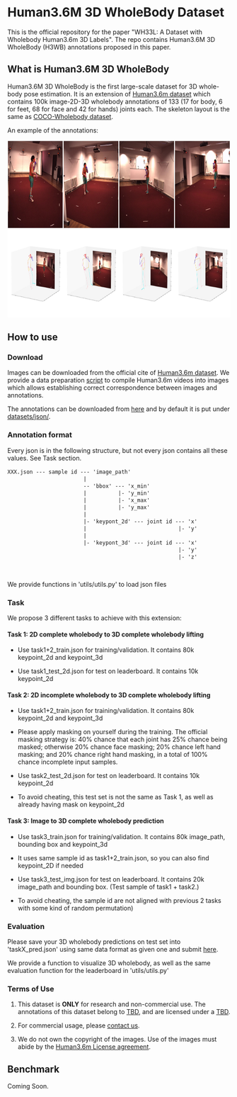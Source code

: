 # Human3.6M 3D WholeBody Dataset

This is the official repository for the paper "WH33L: A Dataset with Wholebody Human3.6m 3D Labels". The repo contains Human3.6M 3D WholeBody (H3WB) annotations proposed in this paper.


## What is Human3.6M 3D WholeBody

Human3.6M 3D WholeBody is the first large-scale dataset for 3D whole-body pose estimation. It is an extension of [Human3.6m dataset](http://vision.imar.ro/human3.6m/) which contains 100k image-2D-3D wholebody annotations of 133 (17 for body, 6 for feet, 68 for face and 42 for hands) joints each. The skeleton layout is the same as 
[COCO-Wholebody dataset](https://github.com/jin-s13/COCO-WholeBody).

An example of the annotations:

<img src="imgs/1.jpg" width="800" height="400">


## How to use

### Download

Images can be downloaded from the official cite of [Human3.6m dataset](http://vision.imar.ro/human3.6m/).
We provide a data preparation [script](datasets/data_preparation.py) to compile Human3.6m videos into images which allows establishing correct correspondence between images and annotations.

The annotations can be downloaded from [here](https://drive.google.com/file/d/1K6l5w_2jfK3MIpCbd0EZ0wTjs9Bd0Hbf/view?usp=sharing) and by default it is put under [datasets/json/](datasets/json/).

### Annotation format
Every json is in the following structure, but not every json contains all these values. See Task section.
```
XXX.json --- sample id --- 'image_path'
                        |
                        -- 'bbox' --- 'x_min'
                        |          |- 'y_min'
                        |          |- 'x_max'
                        |          |- 'y_max'
                        |
                        |- 'keypont_2d' --- joint id --- 'x'
                        |                             |- 'y'
                        |
                        |- 'keypont_3d' --- joint id --- 'x'
                                                      |- 'y'
                                                      |- 'z'
                        
                        
```
We provide functions in 'utils/utils.py' to load json files

### Task

We propose 3 different tasks to achieve with this extension:

#### Task 1: 2D complete wholebody to 3D complete wholebody lifting

 - Use task1+2_train.json for training/validation. It contains 80k keypoint_2d and keypoint_3d

 - Use task1_test_2d.json for test on leaderboard. It contains 10k keypoint_2d

#### Task 2: 2D incomplete wholebody to 3D complete wholebody lifting

 - Use task1+2_train.json for training/validation. It contains 80k keypoint_2d and keypoint_3d
 - Please apply masking on yourself during the training. The official masking strategy is: 40% chance that each joint has 25% 
chance being masked; otherwise 20% chance face masking; 20% chance left hand masking; and 20% chance right hand masking, in a 
total of 100% chance incomplete input samples.

 - Use task2_test_2d.json for test on leaderboard. It contains 10k keypoint_2d
 - To avoid cheating, this test set is not the same as Task 1, as well as already having mask on keypoint_2d

#### Task 3: Image to 3D complete wholebody prediction

 - Use task3_train.json for training/validation. It contains 80k image_path, bounding box and keypoint_3d
 - It uses same sample id as task1+2_train.json, so you can also find keypoint_2D if needed

 - Use task3_test_img.json for test on leaderboard. It contains 20k image_path and bounding box. (Test sample of task1 + 
task2.)
 - To avoid cheating, the sample id are not aligned with previous 2 tasks with some kind of random permutation)

### Evaluation

Please save your 3D wholebody predictions on test set into 'taskX_pred.json' using same data format as given one and
submit [here]().

We provide a function to visualize 3D wholebody, as well as the same evaluation function for the leaderboard in 
'utils/utils.py'

### Terms of Use

1. This dataset is **ONLY** for research and non-commercial use. 
   The annotations of this dataset belong to [TBD](), and are licensed under a [TBD]().

2. For commercial usage, please [contact us](mailto:wholebody3d@gmail.com?subject=Commercial%20Use).

3. We do not own the copyright of the images. Use of the images must abide by the 
   [Human3.6m License agreement](http://vision.imar.ro/human3.6m/eula.php).

## Benchmark

Coming Soon.

<!---
| Method | Task | Whole | Body | Raw Face  | Nose-aligned Face | Raw Hands | Wrist-aligned Hands |
|--------|------|-------|------|-----------|-------------------|-----------|---------------------|
-->

<!---
## Citation

If you use this dataset in your project, please cite this paper.

```
@inproceedings{XXX,
  title={},
  author={Anonymous for now},
  booktitle={Proceedings of the Computer Vision and Pattern Recognition (CVPR)},    
  year={2022}
}
```

## Reference

```
```
-->
